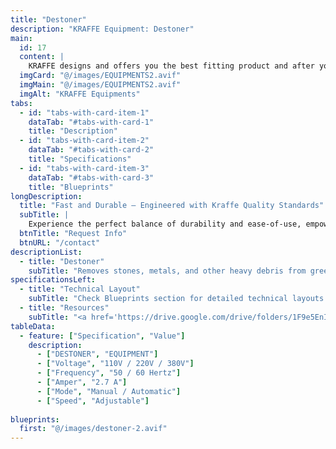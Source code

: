 ```yaml
---
title: "Destoner"
description: "KRAFFE Equipment: Destoner" 
main:
  id: 17
  content: |
    KRAFFE designs and offers you the best fitting product and after you start to use the products, KRAFFE offers you a 7/24 online customer support.
  imgCard: "@/images/EQUIPMENTS2.avif"
  imgMain: "@/images/EQUIPMENTS2.avif"
  imgAlt: "KRAFFE Equipments"
tabs:
  - id: "tabs-with-card-item-1"
    dataTab: "#tabs-with-card-1"
    title: "Description"
  - id: "tabs-with-card-item-2"
    dataTab: "#tabs-with-card-2"
    title: "Specifications"
  - id: "tabs-with-card-item-3"
    dataTab: "#tabs-with-card-3"
    title: "Blueprints"
longDescription:
  title: "Fast and Durable – Engineered with Kraffe Quality Standards"
  subTitle: |
    Experience the perfect balance of durability and ease-of-use, empowering you to create extraordinary coffee experiences with confidence and precision. Check out the Destoner from KRAFFE ROASTERS equipment.
  btnTitle: "Request Info"
  btnURL: "/contact"
descriptionList:
  - title: "Destoner"
    subTitle: "Removes stones, metals, and other heavy debris from green coffee beans before roasting. It ensures only clean beans enter the roaster, preventing damage and maintaining quality."
specificationsLeft:
  - title: "Technical Layout"
    subTitle: "Check Blueprints section for detailed technical layouts."
  - title: "Resources"
    subTitle: "<a href='https://drive.google.com/drive/folders/1F9e5EnI17jGkLRrw7HO03CCXrCJqcPnb' target='_blank' rel='noopener noreferrer' class='text-orange-500 hover:text-orange-600 dark:text-orange-400 dark:hover:text-orange-300 hover:underline'>Download User Manuals and Catalogs</a>"
tableData:
  - feature: ["Specification", "Value"]
    description:
      - ["DESTONER", "EQUIPMENT"]
      - ["Voltage", "110V / 220V / 380V"]
      - ["Frequency", "50 / 60 Hertz"]
      - ["Amper", "2.7 A"]
      - ["Mode", "Manual / Automatic"]
      - ["Speed", "Adjustable"]
    
blueprints:
  first: "@/images/destoner-2.avif"
---
```

